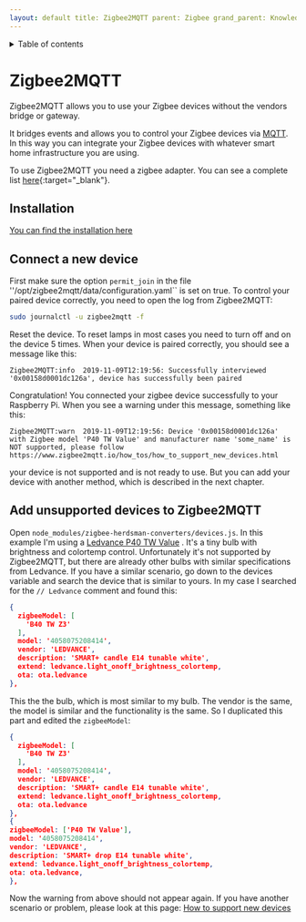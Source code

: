 ```yaml
---
layout: default title: Zigbee2MQTT parent: Zigbee grand_parent: Knowledge
---
```


<details close markdown="block">
  <summary>
    Table of contents
  </summary>
  {: .text-delta }
1. TOC
{:toc}
</details>

# Zigbee2MQTT

Zigbee2MQTT allows you to use your Zigbee devices without the vendors bridge or gateway.

It bridges events and allows you to control your Zigbee devices via [MQTT](/pages/knowledge/mqtt.html). In this way you
can integrate your Zigbee devices with whatever smart home infrastructure you are using.

To use Zigbee2MQTT you need a zigbee adapter. You can see a complete list
[here](https://www.zigbee2mqtt.io/information/supported_adapters.html){:target="_blank"}.

## Installation

[You can find the installation here](/pages/installation/manual/setup-software.html#4-install-zigbee2mqtt)

## Connect a new device

First make sure the option ``permit_join`` in the file ''/opt/zigbee2mqtt/data/configuration.yaml`` is set on true. To
control your paired device correctly, you need to open the log from Zigbee2MQTT:

```bash
sudo journalctl -u zigbee2mqtt -f
``` 

Reset the device. To reset lamps in most cases you need to turn off and on the device 5 times. When your device is
paired correctly, you should see a message like this:

```
Zigbee2MQTT:info  2019-11-09T12:19:56: Successfully interviewed '0x00158d0001dc126a', device has successfully been paired
```

Congratulation! You connected your zigbee device successfully to your Raspberry Pi. When you see a warning under this
message, something like this:

```
Zigbee2MQTT:warn  2019-11-09T12:19:56: Device '0x00158d0001dc126a' with Zigbee model 'P40 TW Value' and manufacturer name 'some_name' is NOT supported, please follow https://www.zigbee2mqtt.io/how_tos/how_to_support_new_devices.html
```

your device is not supported and is not ready to use. But you can add your device with another method, which is
described in the next chapter.

## Add unsupported devices to Zigbee2MQTT

Open ``node_modules/zigbee-herdsman-converters/devices.js``. In this example I'm using a
[Ledvance P40 TW Value](https://www.amazon.de/Technologie-E14-Lichtfarbe-2700-6500K-Gl%C3%BChlampen/dp/B08KY9Z8JC/ref=cm_cr_arp_d_product_top?ie=UTF8)
. It's a tiny bulb with brightness and colortemp control. Unfortunately it's not supported by Zigbee2MQTT, but there are
already other bulbs with similar specifications from Ledvance. If you have a similar scenario, go down to the devices
variable and search the device that is similar to yours. In my case I searched for the ``// Ledvance`` comment and found
this:

```json
{
  zigbeeModel: [
    'B40 TW Z3'
  ],
  model: '4058075208414',
  vendor: 'LEDVANCE',
  description: 'SMART+ candle E14 tunable white',
  extend: ledvance.light_onoff_brightness_colortemp,
  ota: ota.ledvance
},   
```

This the the bulb, which is most similar to my bulb. The vendor is the same, the model is similar and the functionality
is the same. So I duplicated this part and edited the ``zigbeeModel``:

```json
{
  zigbeeModel: [
    'B40 TW Z3'
  ],
  model: '4058075208414',
  vendor: 'LEDVANCE',
  description: 'SMART+ candle E14 tunable white',
  extend: ledvance.light_onoff_brightness_colortemp,
  ota: ota.ledvance
},
{
zigbeeModel: ['P40 TW Value'],
model: '4058075208414',
vendor: 'LEDVANCE',
description: 'SMART+ drop E14 tunable white',
extend: ledvance.light_onoff_brightness_colortemp,
ota: ota.ledvance,
},
```

Now the warning from above should not appear again. If you have another scenario or problem, please look at this
page: [How to support new devices](https://www.zigbee2mqtt.io/how_tos/how_to_support_new_devices.html)
